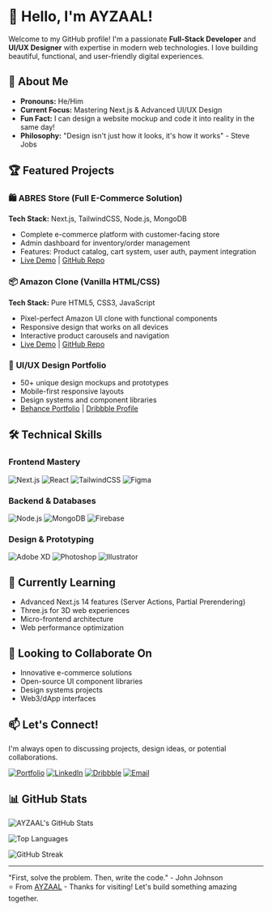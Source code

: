 # 👋 Hello, I'm AYZAAL! 

Welcome to my GitHub profile! I'm a passionate **Full-Stack Developer** and **UI/UX Designer** with expertise in modern web technologies. I love building beautiful, functional, and user-friendly digital experiences.

## 🌟 About Me

- **Pronouns:** He/Him
- **Current Focus:** Mastering Next.js & Advanced UI/UX Design
- **Fun Fact:** I can design a website mockup and code it into reality in the same day!
- **Philosophy:** "Design isn't just how it looks, it's how it works" - Steve Jobs

## 🏆 Featured Projects

### 🛍️ **ABRES Store (Full E-Commerce Solution)**
**Tech Stack:** Next.js, TailwindCSS, Node.js, MongoDB  
- Complete e-commerce platform with customer-facing store
- Admin dashboard for inventory/order management
- Features: Product catalog, cart system, user auth, payment integration
- [Live Demo](#) | [GitHub Repo](#)

### 📦 **Amazon Clone (Vanilla HTML/CSS)**
**Tech Stack:** Pure HTML5, CSS3, JavaScript  
- Pixel-perfect Amazon UI clone with functional components
- Responsive design that works on all devices
- Interactive product carousels and navigation
- [Live Demo](#) | [GitHub Repo](#)

### 🎨 **UI/UX Design Portfolio**
- 50+ unique design mockups and prototypes
- Mobile-first responsive layouts
- Design systems and component libraries
- [Behance Portfolio](#) | [Dribbble Profile](#)

## 🛠️ Technical Skills

### Frontend Mastery
![Next.js](https://img.shields.io/badge/-Next.js-000000?style=flat-square&logo=next.js&logoColor=white)
![React](https://img.shields.io/badge/-React-61DAFB?style=flat-square&logo=react&logoColor=black)
![TailwindCSS](https://img.shields.io/badge/-TailwindCSS-38B2AC?style=flat-square&logo=tailwind-css&logoColor=white)
![Figma](https://img.shields.io/badge/-Figma-F24E1E?style=flat-square&logo=figma&logoColor=white)

### Backend & Databases
![Node.js](https://img.shields.io/badge/-Node.js-339933?style=flat-square&logo=node.js&logoColor=white)
![MongoDB](https://img.shields.io/badge/-MongoDB-47A248?style=flat-square&logo=mongodb&logoColor=white)
![Firebase](https://img.shields.io/badge/-Firebase-FFCA28?style=flat-square&logo=firebase&logoColor=black)

### Design & Prototyping
![Adobe XD](https://img.shields.io/badge/-Adobe_XD-FF61F6?style=flat-square&logo=adobe-xd&logoColor=white)
![Photoshop](https://img.shields.io/badge/-Photoshop-31A8FF?style=flat-square&logo=adobe-photoshop&logoColor=white)
![Illustrator](https://img.shields.io/badge/-Illustrator-FF9A00?style=flat-square&logo=adobe-illustrator&logoColor=white)

## 🌱 Currently Learning

- Advanced Next.js 14 features (Server Actions, Partial Prerendering)
- Three.js for 3D web experiences
- Micro-frontend architecture
- Web performance optimization

## 💞️ Looking to Collaborate On

- Innovative e-commerce solutions
- Open-source UI component libraries
- Design systems projects
- Web3/dApp interfaces

## 📫 Let's Connect!

I'm always open to discussing projects, design ideas, or potential collaborations.

[![Portfolio](https://img.shields.io/badge/-Portfolio-FF4088?style=flat-square&logo=hugo&logoColor=white)](#)
[![LinkedIn](https://img.shields.io/badge/-LinkedIn-0077B5?style=flat-square&logo=linkedin&logoColor=white)](#)
[![Dribbble](https://img.shields.io/badge/-Dribbble-EA4C89?style=flat-square&logo=dribbble&logoColor=white)](#)
[![Email](https://img.shields.io/badge/-Email-D14836?style=flat-square&logo=gmail&logoColor=white)](mailto:your@email.com)

## 📊 GitHub Stats

![AYZAAL's GitHub Stats](https://github-readme-stats.vercel.app/api?username=AYZAAL&show_icons=true&theme=radical&hide_border=true&include_all_commits=true)

![Top Languages](https://github-readme-stats.vercel.app/api/top-langs/?username=AYZAAL&layout=compact&theme=radical&hide_border=true)

![GitHub Streak](https://streak-stats.demolab.com/?user=AYZAAL&theme=radical&hide_border=true)

---

"First, solve the problem. Then, write the code." - John Johnson  
⭐️ From [AYZAAL](https://github.com/AYZAAL) - Thanks for visiting! Let's build something amazing together.
